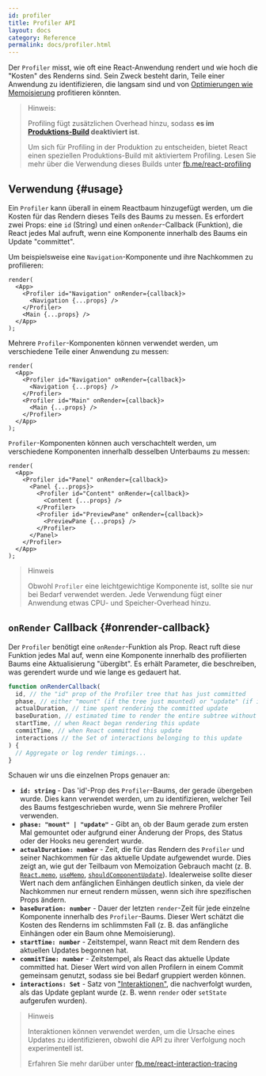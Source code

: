```yaml
---
id: profiler
title: Profiler API
layout: docs
category: Reference
permalink: docs/profiler.html
---
```


Der `Profiler` misst, wie oft eine React-Anwendung rendert und wie hoch die "Kosten" des Renderns sind. 
Sein Zweck besteht darin, Teile einer Anwendung zu identifizieren, die langsam sind und von [Optimierungen wie Memoisierung](/docs/hooks-faq.html#how-to-memoize-calculations) profitieren könnten.

> Hinweis:
>
> Profiling fügt zusätzlichen Overhead hinzu, sodass **es im [Produktions-Build](/docs/optimizing-performance.html#use-the-production-build) deaktiviert ist**.
> 
> Um sich für Profiling in der Produktion zu entscheiden, bietet React einen speziellen Produktions-Build mit aktiviertem Profiling. Lesen Sie mehr über die Verwendung dieses Builds unter [fb.me/react-profiling](https://fb.me/react-profiling)

## Verwendung {#usage}

Ein `Profiler` kann überall in einem Reactbaum hinzugefügt werden, um die Kosten für das Rendern dieses Teils des Baums zu messen. 
Es erfordert zwei Props: eine `id` (String) und einen `onRender`-Callback (Funktion), die React jedes Mal aufruft, wenn eine Komponente innerhalb des Baums ein Update "committet".

Um beispielsweise eine `Navigation`-Komponente und ihre Nachkommen zu profilieren:

```js{3}
render(
  <App>
    <Profiler id="Navigation" onRender={callback}>
      <Navigation {...props} />
    </Profiler>
    <Main {...props} />
  </App>
);
```

Mehrere `Profiler`-Komponenten können verwendet werden, um verschiedene Teile einer Anwendung zu messen:

```js{3,6}
render(
  <App>
    <Profiler id="Navigation" onRender={callback}>
      <Navigation {...props} />
    </Profiler>
    <Profiler id="Main" onRender={callback}>
      <Main {...props} />
    </Profiler>
  </App>
);
```

`Profiler`-Komponenten können auch verschachtelt werden, um verschiedene Komponenten innerhalb desselben Unterbaums zu messen:

```js{3,5,8}
render(
  <App>
    <Profiler id="Panel" onRender={callback}>
      <Panel {...props}>
        <Profiler id="Content" onRender={callback}>
          <Content {...props} />
        </Profiler>
        <Profiler id="PreviewPane" onRender={callback}>
          <PreviewPane {...props} />
        </Profiler>
      </Panel>
    </Profiler>
  </App>
);
```

> Hinweis
>
> Obwohl `Profiler` eine leichtgewichtige Komponente ist, sollte sie nur bei Bedarf verwendet werden. Jede Verwendung fügt einer Anwendung etwas CPU- und Speicher-Overhead hinzu.

## `onRender` Callback {#onrender-callback}

Der `Profiler` benötigt eine `onRender`-Funktion als Prop.
React ruft diese Funktion jedes Mal auf, wenn eine Komponente innerhalb des profilierten Baums eine Aktualisierung "übergibt".
Es erhält Parameter, die beschreiben, was gerendert wurde und wie lange es gedauert hat.

```js
function onRenderCallback(
  id, // the "id" prop of the Profiler tree that has just committed
  phase, // either "mount" (if the tree just mounted) or "update" (if it re-rendered)
  actualDuration, // time spent rendering the committed update
  baseDuration, // estimated time to render the entire subtree without memoization
  startTime, // when React began rendering this update
  commitTime, // when React committed this update
  interactions // the Set of interactions belonging to this update
) {
  // Aggregate or log render timings...
}
```

Schauen wir uns die einzelnen Props genauer an:

* **`id: string`** -
Das 'id'-Prop des `Profiler`-Baums, der gerade übergeben wurde.
Dies kann verwendet werden, um zu identifizieren, welcher Teil des Baums festgeschrieben wurde, wenn Sie mehrere Profiler verwenden.
* **`phase: "mount" | "update"`** -
Gibt an, ob der Baum gerade zum ersten Mal gemountet oder aufgrund einer Änderung der Props, des Status oder der Hooks neu gerendert wurde.
* **`actualDuration: number`** -
Zeit, die für das Rendern des `Profiler` und seiner Nachkommen für das aktuelle Update aufgewendet wurde.
Dies zeigt an, wie gut der Teilbaum von Memoization Gebrauch macht (z. B. [`React.memo`](/docs/react-api.html#reactmemo), [`useMemo`](/docs/hooks-reference.html#usememo), [`shouldComponentUpdate`](/docs/hooks-faq.html#how-do-i-implement-shouldcomponentupdate)).
Idealerweise sollte dieser Wert nach dem anfänglichen Einhängen deutlich sinken, da viele der Nachkommen nur erneut rendern müssen, wenn sich ihre spezifischen Props ändern.
* **`baseDuration: number`** -
Dauer der letzten `render`-Zeit für jede einzelne Komponente innerhalb des `Profiler`-Baums.
Dieser Wert schätzt die Kosten des Renderns im schlimmsten Fall (z. B. das anfängliche Einhängen oder ein Baum ohne Memoisierung).
* **`startTime: number`** -
Zeitstempel, wann React mit dem Rendern des aktuellen Updates begonnen hat.
* **`commitTime: number`** -
Zeitstempel, als React das aktuelle Update committed hat.
Dieser Wert wird von allen Profilern in einem Commit gemeinsam genutzt, sodass sie bei Bedarf gruppiert werden können.
* **`interactions: Set`** -
Satz von ["Interaktionen"](https://fb.me/react-interaction-tracing), die nachverfolgt wurden, als das Update geplant wurde (z. B. wenn `render` oder `setState` aufgerufen wurden).

> Hinweis
>
> Interaktionen können verwendet werden, um die Ursache eines Updates zu identifizieren, obwohl die API zu ihrer Verfolgung noch experimentell ist.
>
> Erfahren Sie mehr darüber unter [fb.me/react-interaction-tracing](https://fb.me/react-interaction-tracing)

